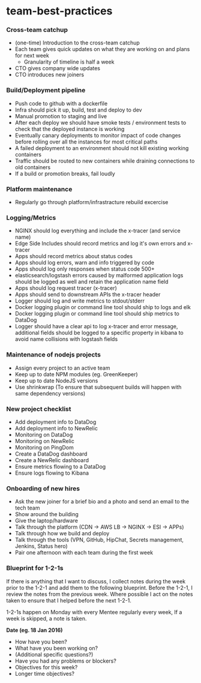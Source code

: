 # team-best-practices

### Cross-team catchup

- (one-time) Introduction to the cross-team catchup
- Each team gives quick updates on what they are working on and plans for next week
   - Granularity of timeline is half a week
- CTO gives company wide updates
- CTO introduces new joiners

### Build/Deployment pipeline
- Push code to github with a dockerfile
- Infra should pick it up, build, test and deploy to dev
- Manual promotion to staging and live
- After each deploy we should have smoke tests / environment tests to check that the deployed instance is working
- Eventually canary deployments to monitor impact of code changes before rolling over all the instances for most critical paths
- A failed deployment to an environment should not kill existing working containers
- Traffic should be routed to new containers while draining connections to old containers
- If a build or promotion breaks, fail loudly

### Platform maintenance
- Regularly go through platform/infrastracture rebuild excercise

### Logging/Metrics
- NGINX should log everything and include the x-tracer (and service name)
- Edge Side Includes should record metrics and log it's own errors and x-tracer
- Apps should record metrics about status codes
- Apps should log errors, warn and info triggered by code
- Apps should log only responses when status code 500+
- elasticsearch/logstash errors caused by malformed application logs should be logged as well and retain the application name field
- Apps should log request tracer (x-tracer)
- Apps should send to downstream APIs the x-tracer header
- Logger should log and write metrics to stdout/stderr
- Docker logging plugin or command line tool should ship to logs and elk
- Docker logging plugin or command line tool should ship metrics to DataDog
- Logger should have a clear api to log x-tracer and error message, additional fields should be logged to a specific property in kibana to avoid name collisions with logstash fields

### Maintenance of nodejs projects
- Assign every project to an active team
- Keep up to date NPM modules (eg. GreenKeeper)
- Keep up to date NodeJS versions
- Use shrinkwrap (To ensure that subsequent builds will happen with same dependency versions)

### New project checklist
- Add deployment info to DataDog
- Add deployment info to NewRelic
- Monitoring on DataDog
- Monitoring on NewRelic
- Monitoring on PingDom
- Create a DataDog dashboard
- Create a NewRelic dashboard
- Ensure metrics flowing to a DataDog
- Ensure logs flowing to Kibana

### Onboarding of new hires
- Ask the new joiner for a brief bio and a photo and send an email to the tech team
- Show around the building
- Give the laptop/hardware
- Talk through the platform (CDN -> AWS LB -> NGINX -> ESI -> APPs)
- Talk through how we build and deploy
- Talk through the tools (VPN, GitHub, HipChat, Secrets management, Jenkins, Status hero)
- Pair one afternoon with each team during the first week

### Blueprint for 1-2-1s
If there is anything that I want to discuss, I collect notes during the week prior to the 1-2-1 and add them to the following blueprint. Before the 1-2-1, I review the notes from the previous week. Where possible I act on the notes taken to ensure that I helped before the next 1-2-1.

1-2-1s happen on Monday with every Mentee regularly every week, If a week is skipped, a note is taken.

**Date (eg. 18 Jan 2016)**
- How have you been?
- What have you been working on?
- (Additional specific questions?)
- Have you had any problems or blockers?
- Objectives for this week?
- Longer time objectives?
